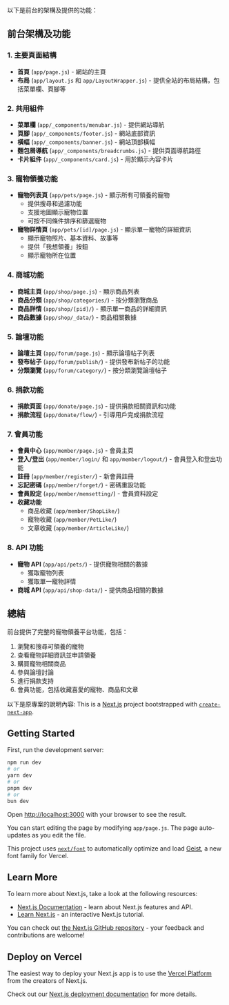 以下是前台的架構及提供的功能：

## 前台架構及功能

### 1. 主要頁面結構
- **首頁** (`app/page.js`) - 網站的主頁
- **布局** (`app/layout.js` 和 `app/LayoutWrapper.js`) - 提供全站的布局結構，包括菜單欄、頁腳等

### 2. 共用組件
- **菜單欄** (`app/_components/menubar.js`) - 提供網站導航
- **頁腳** (`app/_components/footer.js`) - 網站底部資訊
- **橫幅** (`app/_components/banner.js`) - 網站頂部橫幅
- **麵包屑導航** (`app/_components/breadcrumbs.js`) - 提供頁面導航路徑
- **卡片組件** (`app/_components/card.js`) - 用於顯示內容卡片

### 3. 寵物領養功能
- **寵物列表頁** (`app/pets/page.js`) - 顯示所有可領養的寵物
  - 提供搜尋和過濾功能
  - 支援地圖顯示寵物位置
  - 可按不同條件排序和篩選寵物
- **寵物詳情頁** (`app/pets/[id]/page.js`) - 顯示單一寵物的詳細資訊
  - 顯示寵物照片、基本資料、故事等
  - 提供「我想領養」按鈕
  - 顯示寵物所在位置

### 4. 商城功能
- **商城主頁** (`app/shop/page.js`) - 顯示商品列表
- **商品分類** (`app/shop/categories/`) - 按分類瀏覽商品
- **商品詳情** (`app/shop/[pid]/`) - 顯示單一商品的詳細資訊
- **商品數據** (`app/shop/_data/`) - 商品相關數據

### 5. 論壇功能
- **論壇主頁** (`app/forum/page.js`) - 顯示論壇帖子列表
- **發布帖子** (`app/forum/publish/`) - 提供發布新帖子的功能
- **分類瀏覽** (`app/forum/category/`) - 按分類瀏覽論壇帖子

### 6. 捐款功能
- **捐款頁面** (`app/donate/page.js`) - 提供捐款相關資訊和功能
- **捐款流程** (`app/donate/flow/`) - 引導用戶完成捐款流程

### 7. 會員功能
- **會員中心** (`app/member/page.js`) - 會員主頁
- **登入/登出** (`app/member/login/` 和 `app/member/logout/`) - 會員登入和登出功能
- **註冊** (`app/member/register/`) - 新會員註冊
- **忘記密碼** (`app/member/forget/`) - 密碼重設功能
- **會員設定** (`app/member/memsetting/`) - 會員資料設定
- **收藏功能**
  - 商品收藏 (`app/member/ShopLike/`)
  - 寵物收藏 (`app/member/PetLike/`)
  - 文章收藏 (`app/member/ArticleLike/`)

### 8. API 功能
- **寵物 API** (`app/api/pets/`) - 提供寵物相關的數據
  - 獲取寵物列表
  - 獲取單一寵物詳情
- **商城 API** (`app/api/shop-data/`) - 提供商品相關的數據

## 總結

前台提供了完整的寵物領養平台功能，包括：
1. 瀏覽和搜尋可領養的寵物
2. 查看寵物詳細資訊並申請領養
3. 購買寵物相關商品
4. 參與論壇討論
5. 進行捐款支持
6. 會員功能，包括收藏喜愛的寵物、商品和文章



以下是原專案的說明內容:
This is a [Next.js](https://nextjs.org) project bootstrapped with [`create-next-app`](https://nextjs.org/docs/app/api-reference/cli/create-next-app).

## Getting Started

First, run the development server:

```bash
npm run dev
# or
yarn dev
# or
pnpm dev
# or
bun dev
```

Open [http://localhost:3000](http://localhost:3000) with your browser to see the result.

You can start editing the page by modifying `app/page.js`. The page auto-updates as you edit the file.

This project uses [`next/font`](https://nextjs.org/docs/app/building-your-application/optimizing/fonts) to automatically optimize and load [Geist](https://vercel.com/font), a new font family for Vercel.

## Learn More

To learn more about Next.js, take a look at the following resources:

- [Next.js Documentation](https://nextjs.org/docs) - learn about Next.js features and API.
- [Learn Next.js](https://nextjs.org/learn) - an interactive Next.js tutorial.

You can check out [the Next.js GitHub repository](https://github.com/vercel/next.js) - your feedback and contributions are welcome!

## Deploy on Vercel

The easiest way to deploy your Next.js app is to use the [Vercel Platform](https://vercel.com/new?utm_medium=default-template&filter=next.js&utm_source=create-next-app&utm_campaign=create-next-app-readme) from the creators of Next.js.

Check out our [Next.js deployment documentation](https://nextjs.org/docs/app/building-your-application/deploying) for more details.
